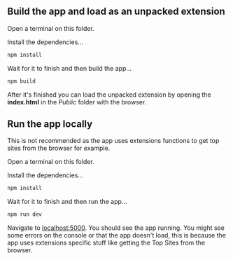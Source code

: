 ## Build the app and load as an unpacked extension

Open a terminal on this folder.

Install the dependencies...

```bash
npm install
```

Wait for it to finish and then build the app...

```bash
npm build
```

After it's finished you can load the unpacked extension by opening the **index.html** in the _Public_ folder with the browser.


## Run the app locally

This is not recommended as the app uses extensions functions to get top sites from the browser for example.

Open a terminal on this folder.

Install the dependencies...

```bash
npm install
```

Wait for it to finish and then run the app...

```bash
npm run dev
```

Navigate to [localhost:5000](http://localhost:5000). You should see the app running.
You might see some errors on the console or that the app doesn't load, this is because the app uses extensions specific stuff like getting the Top Sites from the browser.